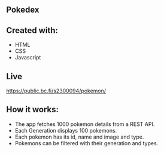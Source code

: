 ## Pokedex

## Created with:

- HTML
- CSS
- Javascript

## Live

https://public.bc.fi/s2300094/pokemon/

## How it works:

- The app fetches 1000 pokemon details from a REST API.
- Each Generation displays 100 pokemons.
- Each pokemon has its id, name and image and type.
- Pokemons can be filtered with their generation and types.


